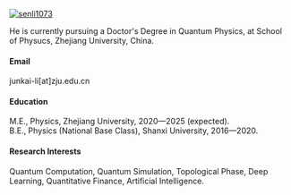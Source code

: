 

[![senli1073](https://img.shields.io/badge/senli1073-github-blue?logo=github)](https://github.com/lijunkai-zju)

He is currently pursuing a Doctor's Degree in Quantum Physics, at School of Physucs, Zhejiang University, China.

#### Email
junkai-li[at]zju.edu.cn

#### Education
M.E., Physics, Zhejiang University, 2020—2025 (expected).\
B.E., Physics (National Base Class), Shanxi University, 2016—2020.

#### Research Interests
Quantum Computation, Quantum Simulation, Topological Phase, Deep Learning, Quantitative Finance, Artificial Intelligence.

